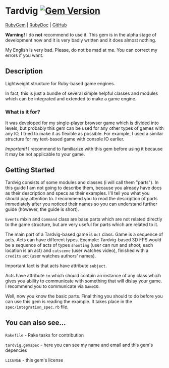 # Tardvig [![Gem Version](https://badge.fury.io/rb/tardvig.svg)](https://badge.fury.io/rb/tardvig)

[RubyGem](https://rubygems.org/gems/tardvig) |
[RubyDoc](http://www.rubydoc.info/gems/tardvig) |
[GitHub](https://github.com/sprkweb/tardvig)

**Warning!** I do **not** recommend to use it.
This gem is in the alpha stage of development now and it is very badly written
and it does almost nothing.

My English is very bad. Please, do not be mad at me. You can correct my errors
if you want.

## Description
Lightweight structure for Ruby-based game engines.

In fact, this is just a bundle of several simple helpful classes and modules
which can be integrated and extended to make a game engine.

### What is it for?
It was developed for my single-player browser game which is divided into levels,
but probably this gem can be used for any other types of games with any IO, I
tried to make it as flexible as possible.
For example, I used a similar structure for my text-based game with console IO
earlier.

*Important!* I recommend to familiarize with this gem before using it because
it may be not applicable to your game.

## Getting Started
Tardvig consists of some modules and classes (i will call them "parts"). In this
guide I am not going to describe them, because you already have docs as their
description and specs as their examples. I'll tell you what you should pay
attention to.
I recommend you to read the description of parts immediately
after you noticed their names so you can understand further guide (however, the
guide is short).

`Events` mixin and `Command` class are base parts which are not related directly
to the game structure, but are very useful for parts which are related to it.

The main part of a Tardvig-based game is `Act` class. Game is a sequence of
acts. Acts can have different types.
Example: Tardvig-based 3D FPS would be a sequence of acts of types `shooting`
(user can run and shoot; each location is an act) and `cutscene` (user watches
video), finished with a `credits` act (user watches authors' names).

Important fact is that acts have attribute `subject`.

Acts have attribute `io` which should contain an instance of any class which
gives you ability to communicate with something that will dislay your game.
I recommend you to communicate via `GameIO`.

Well, now you know the basic parts. Final thing you should to do before you can
use this gem is reading the example. It takes place in the
`spec/integration_spec.rb` file.

## You can also see...
`Rakefile` - Rake tasks for contribution

`tardvig.gemspec` - here you can see my name and email and this gem's depencies

`LICENSE` - this gem's license
